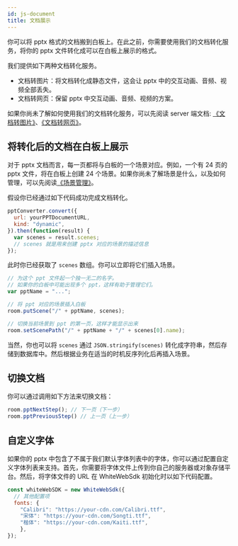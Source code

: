 ```yaml
---
id: js-document
title: 文档展示
---
```


你可以将 pptx 格式的文档搬到白板上。在此之前，你需要使用我们的文档转化服务，将你的 pptx 文件转化成可以在白板上展示的格式。

我们提供如下两种文档转化服务。

- 文档转图片：将文档转化成静态文件，这会让 pptx 中的交互动画、音频、视频全部丢失。
- 文档转网页：保留 pptx 中交互动画、音频、视频的方案。

如果你尚未了解如何使用我们的文档转化服务，可以先阅读 server 端文档: [《文档转图片》](/docs/server/api/server-static-conversion)、[《文档转网页》](/docs/server/api/server-dynamic-conversion)。

## 将转化后的文档在白板上展示

对于 pptx 文档而言，每一页都将与白板的一个场景对应。例如，一个有 24 页的 pptx 文件，将在白板上创建 24 个场景。如果你尚未了解场景是什么，以及如何管理，可以先阅读[《场景管理》](docs/advance/advance-scenes)。

假设你已经通过如下代码成功完成文档转化。

```javascript
pptConverter.convert({
  url: yourPPTDocumentURL,
  kind: "dynamic",
}).then(function(result) {
  var scenes = result.scenes;
  // scenes 就是用来创建 pptx 对应的场景的描述信息
});
```

此时你已经获取了 ``scenes`` 数组。你可以立即将它们插入场景。

```javascript
// 为这个 ppt 文件起一个独一无二的名字。
// 如果你的白板中可能出现多个 ppt，这样有助于管理它们。
var pptName = "...";

// 将 ppt 对应的场景插入白板
room.putScene("/" + pptName, scenes);

// 切换当前场景到 ppt 的第一页，这样才能显示出来
room.setScenePath("/" + pptName + "/" + scenes[0].name);
```

当然，你也可以将 ``scenes`` 通过 ``JSON.stringify(scenes)`` 转化成字符串，然后存储到数据库中。然后根据业务在适当的时机反序列化后再插入场景。

## 切换文档

你可以通过调用如下方法来切换文档：

```javascript
room.pptNextStep(); // 下一页（下一步）
room.pptPreviousStep() // 上一页（上一步）
```

## 自定义字体

如果你的 pptx 中包含了不属于我们默认字体列表中的字体，你可以通过配置自定义字体列表来支持。首先，你需要将字体文件上传到你自己的服务器或对象存储平台。然后，将字体文件的 URL 在 WhiteWebSdk 初始化时以如下代码配置。

```javascript
const whiteWebSDK = new WhiteWebSdk({
  // 其他配置项
  fonts: {
    "Calibri": "https://your-cdn.com/Calibri.ttf",
    "宋体": "https://your-cdn.com/Songti.ttf",
    "楷体": "https://your-cdn.com/Kaiti.ttf",
	},
});
```

